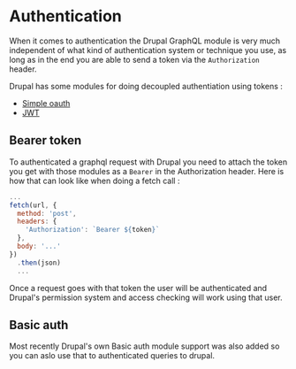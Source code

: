 # Authentication

When it comes to authentication the Drupal GraphQL module is very much independent of what kind of authentication system or technique you use, as long as in the end you are able to send a token via the `Authorization` header.

Drupal has some modules for doing decoupled authentiation using tokens :

- [Simple oauth](https://www.drupal.org/project/simple_oauth)
- [JWT](https://www.drupal.org/project/jwt)

## Bearer token

To authenticated a graphql request with Drupal you need to attach the token you get with those modules as a `Bearer` in the Authorization header. Here is how that can look like when doing a fetch call :

```javascript
...
fetch(url, {
  method: 'post',
  headers: {
    'Authorization': `Bearer ${token}`
  },
  body: '...'
})
  .then(json)
  ...
```

Once a request goes with that token the user will be authenticated and Drupal's permission system and access checking will work using that user.

## Basic auth

Most recently Drupal's own Basic auth module support was also added so you can aslo use that to authenticated queries to drupal.
